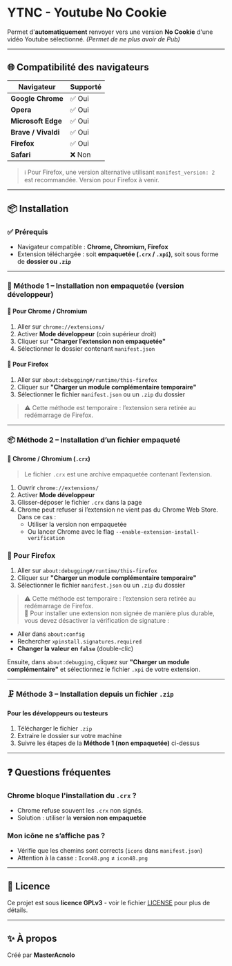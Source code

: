 # YTNC - Youtube No Cookie

Permet d'**automatiquement** renvoyer vers une version **No Cookie** d'une vidéo Youtube sélectionné. _(Permet de ne plus avoir de Pub)_

---

## 🌐 Compatibilité des navigateurs

| Navigateur          | Supporté |
| ------------------- | -------- |
| **Google Chrome**   | ✅ Oui   |
| **Opera**           | ✅ Oui   |
| **Microsoft Edge**  | ✅ Oui   |
| **Brave / Vivaldi** | ✅ Oui   |
| **Firefox**         | ✅ Oui   |
| **Safari**          | ❌ Non   |

> ℹ️ Pour Firefox, une version alternative utilisant `manifest_version: 2` est recommandée. Version pour Firefox à venir.

---

## 📦 Installation

### ✅ Prérequis

- Navigateur compatible : **Chrome, Chromium, Firefox**
- Extension téléchargée : soit **empaquetée (`.crx` / `.xpi`)**, soit sous forme de **dossier ou `.zip`**

---

### 🔧 Méthode 1 – Installation non empaquetée (version développeur)

#### 🧭 Pour **Chrome / Chromium**

1. Aller sur `chrome://extensions/`
2. Activer **Mode développeur** (coin supérieur droit)
3. Cliquer sur **"Charger l’extension non empaquetée"**
4. Sélectionner le dossier contenant `manifest.json`

#### 🦊 Pour **Firefox**

1. Aller sur `about:debugging#/runtime/this-firefox`
2. Cliquer sur **"Charger un module complémentaire temporaire"**
3. Sélectionner le fichier `manifest.json` ou un `.zip` du dossier

> ⚠️ Cette méthode est temporaire : l’extension sera retirée au redémarrage de Firefox.

---

### 📦 Méthode 2 – Installation d’un fichier empaqueté

#### 🧭 Chrome / Chromium (`.crx`)

> Le fichier `.crx` est une archive empaquetée contenant l’extension.

1. Ouvrir `chrome://extensions/`
2. Activer **Mode développeur**
3. Glisser-déposer le fichier `.crx` dans la page
4. Chrome peut refuser si l’extension ne vient pas du Chrome Web Store. Dans ce cas :
   - Utiliser la version non empaquetée
   - Ou lancer Chrome avec le flag `--enable-extension-install-verification`

### 🦊 Pour Firefox

1. Aller sur `about:debugging#/runtime/this-firefox`
2. Cliquer sur **"Charger un module complémentaire temporaire"**
3. Sélectionner le fichier `manifest.json` ou un `.zip` du dossier

> ⚠️ Cette méthode est temporaire : l’extension sera retirée au redémarrage de Firefox.  
> 🔧 Pour installer une extension non signée de manière plus durable, vous devez désactiver la vérification de signature :

- Aller dans `about:config`
- Rechercher `xpinstall.signatures.required`
- **Changer la valeur en `false`** (double-clic)

Ensuite, dans `about:debugging`, cliquez sur **"Charger un module complémentaire"** et sélectionnez le fichier `.xpi` de votre extension.

---

### 🗜️ Méthode 3 – Installation depuis un fichier `.zip`

#### Pour les développeurs ou testeurs

1. Télécharger le fichier `.zip`
2. Extraire le dossier sur votre machine
3. Suivre les étapes de la **Méthode 1 (non empaquetée)** ci-dessus

---

## ❓ Questions fréquentes

### Chrome bloque l'installation du `.crx` ?

- Chrome refuse souvent les `.crx` non signés.
- Solution : utiliser la **version non empaquetée**

### Mon icône ne s’affiche pas ?

- Vérifie que les chemins sont corrects (`icons` dans `manifest.json`)
- Attention à la casse : `Icon48.png` ≠ `icon48.png`

---

## 📃 Licence

Ce projet est sous **licence GPLv3** - voir le fichier [LICENSE](LICENCE) pour plus de détails.

---

## ✨ À propos

Créé par **MasterAcnolo**
